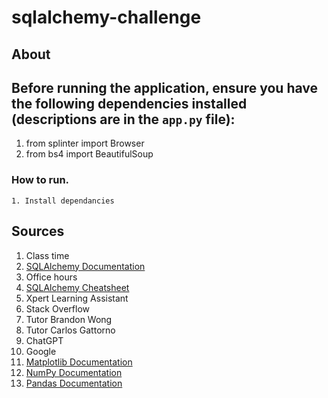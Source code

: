 # sqlalchemy-challenge

## About


## Before running the application, ensure you have the following dependencies installed (descriptions are in the `app.py` file):
  1. from splinter import Browser
  2. from bs4 import BeautifulSoup

    

### How to run.
    1. Install dependancies



## Sources
1. Class time
2. [SQLAlchemy Documentation](https://www.sqlalchemy.org/)
3. Office hours
4. [SQLAlchemy Cheatsheet](https://michaelcurrin.github.io/dev-cheatsheets/cheatsheets/python/libraries/database/sqlalchemy.html)
5. Xpert Learning Assistant
6. Stack Overflow
7. Tutor Brandon Wong
8. Tutor Carlos Gattorno
9. ChatGPT
10. Google
11. [Matplotlib Documentation](https://matplotlib.org/stable/index.html)
12. [NumPy Documentation](https://numpy.org/doc/)
13. [Pandas Documentation](https://pandas.pydata.org/docs/)

